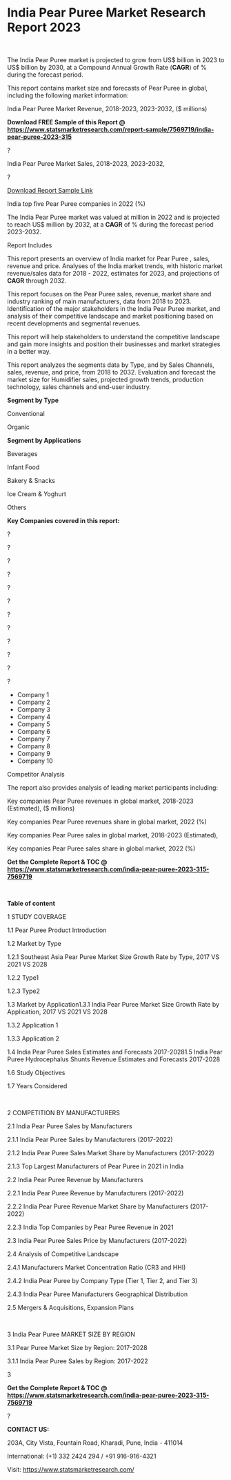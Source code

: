 <h1>India Pear Puree Market Research Report 2023</h1><br/><p>The India Pear Puree market is projected to grow from US$ billion in 2023 to US$ billion by 2030, at a Compound Annual Growth Rate (<strong>CAGR</strong>) of % during the forecast period.</p>
 
 
 
 <p>This report contains market size and forecasts of Pear Puree in global, including the following market information:</p>
 
 
 
 <p>India Pear Puree Market Revenue, 2018-2023, 2023-2032, ($ millions)</p>
 
 
 
 <div><b>Download FREE Sample of this Report @ <a href="https://www.statsmarketresearch.com/download-free-sample/7569719/india-pear-puree-2023-315">https://www.statsmarketresearch.com/report-sample/7569719/india-pear-puree-2023-315</a></b></div>
 
 
 
 <p>? </p>
 
 
 
 <p>India Pear Puree Market Sales, 2018-2023, 2023-2032,</p>
 
 
 
 <p>? </p>
 
 
 
 <p><a href="https://www.statsmarketresearch.com/download-free-sample/7569719/india-pear-puree-2023-315">Download Report Sample Link</a></p>
 
 
 
 <p>India top five Pear Puree companies in 2022 (%)</p>
 
 
 
 <p>The India Pear Puree market was valued at million in 2022 and is projected to reach US$ million by 2032, at a <strong>CAGR</strong> of % during the forecast period 2023-2032.</p>
 
 
 
 <p>Report Includes</p>
 
 
 
 <p>This report presents an overview of India market for Pear Puree , sales, revenue and price. Analyses of the India market trends, with historic market revenue/sales data for 2018 - 2022, estimates for 2023, and projections of <strong>CAGR</strong> through 2032.</p>
 
 
 
 <p>This report focuses on the Pear Puree sales, revenue, market share and industry ranking of main manufacturers, data from 2018 to 2023. Identification of the major stakeholders in the India Pear Puree market, and analysis of their competitive landscape and market positioning based on recent developments and segmental revenues.</p>
 
 
 
 <p>This report will help stakeholders to understand the competitive landscape and gain more insights and position their businesses and market strategies in a better way.</p>
 
 
 
 <p>This report analyzes the segments data by Type, and by Sales Channels, sales, revenue, and price, from 2018 to 2032. Evaluation and forecast the market size for Humidifier sales, projected growth trends, production technology, sales channels and end-user industry.</p>
 
 
 
 <p><strong>Segment by Type</strong></p>
 
 
 
 <p>Conventional</p>
 
 
 
 <p>Organic</p>
 
 
 
 <p><strong>Segment <strong><strong>by Applications</strong></strong></strong></p>
 
 
 
 <p>Beverages</p>
 
 
 
 <p>Infant Food</p>
 
 
 
 <p>Bakery & Snacks</p>
 
 
 
 <p>Ice Cream & Yoghurt</p>
 
 
 
 <p>Others</p>
 
 
 
 <p><strong>Key Companies covered in this report:</strong></p>
 
 
 
 <p>? </p>
 
 
 
 <p>? </p>
 
 
 
 <p>? </p>
 
 
 
 <p>? </p>
 
 
 
 <p>? </p>
 
 
 
 <p>? </p>
 
 
 
 <p>? </p>
 
 
 
 <p>? </p>
 
 
 
 <p>? </p>
 
 
 
 <p>? </p>
 
 
 
 <p>? </p>
 
 
 
 <p>? </p>
 
 
 
 <ul>
 
 <li>Company 1</li>
 
 <li>Company 2</li>
 
 <li>Company 3</li>
 
 <li>Company 4</li>
 
 <li>Company 5</li>
 
 <li>Company 6</li>
 
 <li>Company 7</li>
 
 <li>Company 8</li>
 
 <li>Company 9</li>
 
 <li>Company 10</li>
 
 </ul>
 
 
 
 <p>Competitor Analysis</p>
 
 
 
 <p>The report also provides analysis of leading market participants including:</p>
 
 
 
 <p>Key companies Pear Puree revenues in global market, 2018-2023 (Estimated), ($ millions)</p>
 
 
 
 <p>Key companies Pear Puree revenues share in global market, 2022 (%)</p>
 
 
 
 <p>Key companies Pear Puree sales in global market, 2018-2023 (Estimated),</p>
 
 
 
 <p>Key companies Pear Puree sales share in global market, 2022 (%)</p>
 
 
 
 <div><b>Get the Complete Report & TOC @ <a href="https://www.statsmarketresearch.com/india-pear-puree-2023-315-7569719">https://www.statsmarketresearch.com/india-pear-puree-2023-315-7569719</a></b></div>
 
 
 
 <p><br />
 
 <b>Table of content</b></p>
 
 
 
 <p>1 STUDY COVERAGE<br />
 
 1.1 Pear Puree Product Introduction<br />
 
 1.2 Market by Type<br />
 
 1.2.1 Southeast Asia Pear Puree Market Size Growth Rate by Type, 2017 VS 2021 VS 2028<br />
 
 1.2.2 Type1<br />
 
 1.2.3 Type2<br />
 
 1.3 Market by Application1.3.1 India Pear Puree Market Size Growth Rate by Application, 2017 VS 2021 VS 2028<br />
 
 1.3.2 Application 1<br />
 
 1.3.3 Application 2<br />
 
 1.4 India Pear Puree Sales Estimates and Forecasts 2017-20281.5 India Pear Puree Hydrocephalus Shunts Revenue Estimates and Forecasts 2017-2028<br />
 
 1.6 Study Objectives<br />
 
 1.7 Years Considered<br />
 
 <br />
 
 2 COMPETITION BY MANUFACTURERS<br />
 
 2.1 India Pear Puree Sales by Manufacturers<br />
 
 2.1.1 India Pear Puree Sales by Manufacturers (2017-2022)<br />
 
 2.1.2 India Pear Puree Sales Market Share by Manufacturers (2017-2022)<br />
 
 2.1.3 Top Largest Manufacturers of Pear Puree in 2021 in India<br />
 
 2.2 India Pear Puree Revenue by Manufacturers<br />
 
 2.2.1 India Pear Puree Revenue by Manufacturers (2017-2022)<br />
 
 2.2.2 India Pear Puree Revenue Market Share by Manufacturers (2017-2022)<br />
 
 2.2.3 India Top Companies by Pear Puree Revenue in 2021<br />
 
 2.3 India Pear Puree Sales Price by Manufacturers (2017-2022)<br />
 
 2.4 Analysis of Competitive Landscape<br />
 
 2.4.1 Manufacturers Market Concentration Ratio (CR3 and HHI)<br />
 
 2.4.2 India Pear Puree by Company Type (Tier 1, Tier 2, and Tier 3)<br />
 
 2.4.3 India Pear Puree Manufacturers Geographical Distribution<br />
 
 2.5 Mergers & Acquisitions, Expansion Plans<br />
 
 <br />
 
 3 India Pear Puree MARKET SIZE BY REGION<br />
 
 3.1 Pear Puree Market Size by Region: 2017-2028<br />
 
 3.1.1 India Pear Puree Sales by Region: 2017-2022<br />
 
 3</p>
 
 
 
 <div><b>Get the Complete Report & TOC @ <a href="https://www.statsmarketresearch.com/india-pear-puree-2023-315-7569719">https://www.statsmarketresearch.com/india-pear-puree-2023-315-7569719</a></b></div>
 
 
 
 <p>? </p>
 
 
 
 <p><b>CONTACT US:</b><br />
 
 203A, City Vista, Fountain Road, Kharadi, Pune, India - 411014<br />
 
 International: (+1) 332 2424 294 / +91 916-916-4321<br />
 
 Visit: <a href="https://www.statsmarketresearch.com/">https://www.statsmarketresearch.com/</a></p>